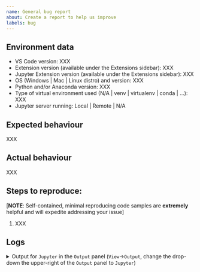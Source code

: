 ```yaml
---
name: General bug report
about: Create a report to help us improve
labels: bug
---
```


<!-- Please search existing issues to avoid creating duplicates. -->

## Environment data

-   VS Code version: XXX
-   Extension version (available under the Extensions sidebar): XXX
-   Jupyter Extension version (available under the Extensions sidebar): XXX
-   OS (Windows | Mac | Linux distro) and version: XXX
-   Python and/or Anaconda version: XXX
-   Type of virtual environment used (N/A | venv | virtualenv | conda | ...): XXX
-   Jupyter server running: Local | Remote | N/A

## Expected behaviour

XXX

## Actual behaviour

XXX

## Steps to reproduce:

[**NOTE**: Self-contained, minimal reproducing code samples are **extremely** helpful and will expedite addressing your issue]

1. XXX

<!--
Note: If you think a GIF of what is happening would be helpful, consider tools like https://www.cockos.com/licecap/, https://github.com/phw/peek or https://www.screentogif.com/ .
-->

## Logs

<details>

<summary>Output for <code>Jupyter</code> in the <code>Output</code> panel (<code>View</code>→<code>Output</code>, change the drop-down the upper-right of the <code>Output</code> panel to <code>Jupyter</code>)
</summary>

<p>

```
XXX
```

</p>
</details>
